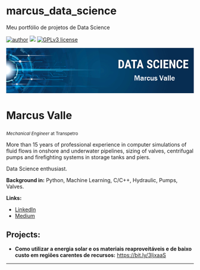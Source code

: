 # marcus_data_science
Meu portfólio de projetos de Data Science

[![author](https://img.shields.io/badge/author-marcusvalle-red.svg)](https://www.linkedin.com/in/marcusfelipevalle/) [![](https://img.shields.io/badge/python-3.7+-blue.svg)](https://www.python.org/downloads/release/python-3111/) [![GPLv3 license](https://img.shields.io/badge/License-GPLv3-blue.svg)](http://perso.crans.org/besson/LICENSE.html)

<p align="center">
  <img src="https://github.com/MarcusValle/marcus_data_science/blob/main/banner%20Marcus.png?raw=true" >
</p>

# Marcus Valle
<sub>*Mechanical Engineer* at Transpetro</sub>

More than 15 years of professional experience in computer simulations of fluid flows in onshore and underwater pipelines, sizing of valves, centrifugal pumps and firefighting systems in storage tanks and piers.

Data Science enthusiast.

**Background in:** Python, Machine Learning, C/C++, Hydraulic, Pumps, Valves.

**Links:**
* [LinkedIn](https://www.linkedin.com/in/marcusfelipevalle/)
* [Medium](https://marcusfelipevalle.medium.com)


## Projects:

* **Como utilizar a energia solar e os materiais reaproveitáveis e de baixo custo em regiões carentes de recursos:** https://bit.ly/3IjxaaS


---




